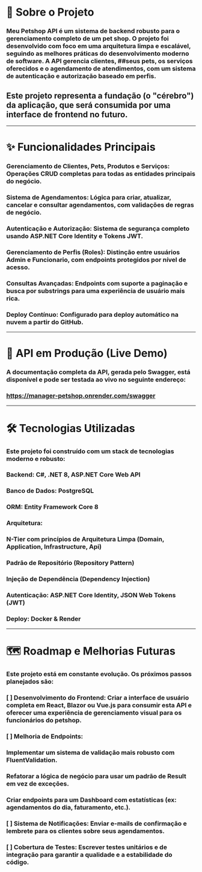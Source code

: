# 📖 Sobre o Projeto
### Meu Petshop API é um sistema de backend robusto para o gerenciamento completo de um pet shop. O projeto foi desenvolvido com foco em uma arquitetura limpa e escalável, seguindo as melhores práticas do desenvolvimento moderno de software. A API gerencia clientes, ##seus pets, os serviços oferecidos e o agendamento de atendimentos, com um sistema de autenticação e autorização baseado em perfis.

## Este projeto representa a fundação (o "cérebro") da aplicação, que será consumida por uma interface de frontend no futuro.

---

# ✨ Funcionalidades Principais
### Gerenciamento de Clientes, Pets, Produtos e Serviços: Operações CRUD completas para todas as entidades principais do negócio.

### Sistema de Agendamentos: Lógica para criar, atualizar, cancelar e consultar agendamentos, com validações de regras de negócio.

### Autenticação e Autorização: Sistema de segurança completo usando ASP.NET Core Identity e Tokens JWT.

### Gerenciamento de Perfis (Roles): Distinção entre usuários Admin e Funcionario, com endpoints protegidos por nível de acesso.

### Consultas Avançadas: Endpoints com suporte a paginação e busca por substrings para uma experiência de usuário mais rica.

### Deploy Contínuo: Configurado para deploy automático na nuvem a partir do GitHub.

---

# 🚀 API em Produção (Live Demo)
### A documentação completa da API, gerada pelo Swagger, está disponível e pode ser testada ao vivo no seguinte endereço:

### https://manager-petshop.onrender.com/swagger

---

# 🛠️ Tecnologias Utilizadas
### Este projeto foi construído com um stack de tecnologias moderno e robusto:

### Backend: C#, .NET 8, ASP.NET Core Web API

### Banco de Dados: PostgreSQL

### ORM: Entity Framework Core 8

### Arquitetura:

### N-Tier com princípios de Arquitetura Limpa (Domain, Application, Infrastructure, Api)

### Padrão de Repositório (Repository Pattern)

### Injeção de Dependência (Dependency Injection)

### Autenticação: ASP.NET Core Identity, JSON Web Tokens (JWT)

### Deploy: Docker & Render

---

# 🗺️ Roadmap e Melhorias Futuras
### Este projeto está em constante evolução. Os próximos passos planejados são:

### [ ] Desenvolvimento do Frontend: Criar a interface de usuário completa em React, Blazor ou Vue.js para consumir esta API e oferecer uma experiência de gerenciamento visual para os funcionários do petshop.

### [ ] Melhoria de Endpoints:

### Implementar um sistema de validação mais robusto com FluentValidation.

### Refatorar a lógica de negócio para usar um padrão de Result em vez de exceções.

### Criar endpoints para um Dashboard com estatísticas (ex: agendamentos do dia, faturamento, etc.).

### [ ] Sistema de Notificações: Enviar e-mails de confirmação e lembrete para os clientes sobre seus agendamentos.

### [ ] Cobertura de Testes: Escrever testes unitários e de integração para garantir a qualidade e a estabilidade do código.
